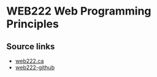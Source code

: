 # WEB222   Web Programming Principles

## Source links

- [web222.ca](https://web222.ca/)
- [web222-github](https://github.com/sictweb/web222)